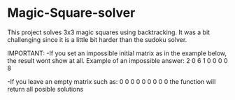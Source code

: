 # Magic-Square-solver
This project solves 3x3 magic squares using backtracking. 
It was a bit challenging since it is a little bit harder than the sudoku solver. 

IMPORTANT:
-If you set an impossible initial matrix as in the example below, the result wont show at all.
Example of an impossible answer:
2 0 6
1 0 0
0 0 8
 
-If you leave an empty matrix such as: 
0 0 0
0 0 0
0 0 0
the function will return all posible solutions


